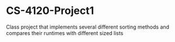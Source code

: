 # CS-4120-Project1
Class project that implements several different sorting methods and compares their runtimes with different sized lists
